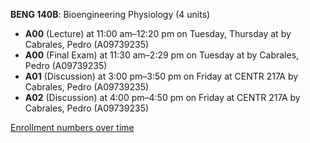 **BENG 140B**: Bioengineering Physiology (4 units)

- **A00** (Lecture) at 11:00 am–12:20 pm on Tuesday, Thursday at   by Cabrales, Pedro (A09739235)
- **A00** (Final Exam) at 11:30 am–2:29 pm on Tuesday at   by Cabrales, Pedro (A09739235)
- **A01** (Discussion) at 3:00 pm–3:50 pm on Friday at CENTR 217A by Cabrales, Pedro (A09739235)
- **A02** (Discussion) at 4:00 pm–4:50 pm on Friday at CENTR 217A by Cabrales, Pedro (A09739235)

[Enrollment numbers over time](./BENG140B.tsv)

